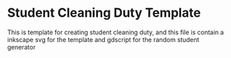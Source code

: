 # Student Cleaning Duty Template
This is template for creating student cleaning duty, and this file is contain a inkscape svg for the template and gdscript for the random student generator
